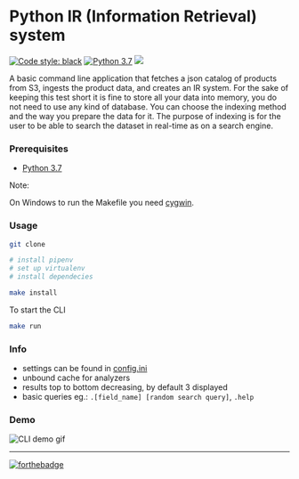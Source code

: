 # Python IR (Information Retrieval) system

<a href="https://github.com/ambv/black"><img alt="Code style: black" src="https://img.shields.io/badge/code%20style-black-000000.svg"></a>
[![Python 3.7](https://img.shields.io/badge/python-3.7-blue.svg)](https://www.python.org/downloads/release/python-370/)
<a href="https://codeclimate.com/github/szepnapot/python-ir-system/maintainability"><img src="https://api.codeclimate.com/v1/badges/a437bf79982916970088/maintainability" /></a>

A basic command line application that fetches a json catalog of products from S3,
ingests the product data, and creates an IR system. 
For the sake of keeping this test short it is fine to store all your data into memory, you do not need to use any kind of database. You can choose the indexing method and the way you prepare the data for it. The purpose of indexing is for the user to be able to search the dataset in real-time as on a search engine.

### Prerequisites

- [Python 3.7](https://www.python.org/downloads/release/python-370/)

Note:

On Windows to run the Makefile you need [cygwin](http://www.cygwin.com/).

### Usage

```bash
git clone 
```

```bash
# install pipenv
# set up virtualenv
# install dependecies

make install
```

To start the CLI

```bash
make run
```

### Info

- settings can be found in [config.ini](config.ini)
- unbound cache for analyzers
- results top to bottom decreasing, by default 3 displayed
- basic queries eg.: `.[field_name] [random search query]`, `.help` 

### Demo

![CLI demo gif](https://media.giphy.com/media/eejOqa4U82yydiMbeV/giphy.gif)

___

[![forthebadge](https://forthebadge.com/images/badges/uses-badges.svg)](https://blog.peterl.io)
